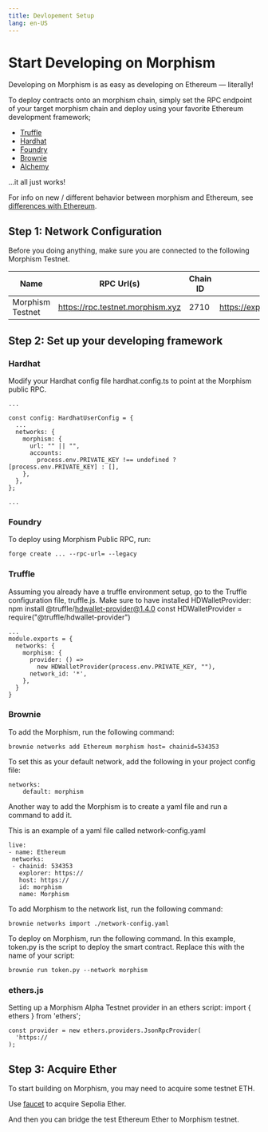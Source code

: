```yaml
---
title: Devlopement Setup
lang: en-US
---
```


# Start Developing on Morphism

Developing on Morphism is as easy as developing on Ethereum — literally!

To deploy contracts onto an morphism chain, simply set the RPC endpoint of your target morphism chain and deploy using your favorite Ethereum development framework;

- [Truffle](https://trufflesuite.com/)
- [Hardhat](https://hardhat.org/)
- [Foundry](https://github.com/foundry-rs/foundry)
- [Brownie](https://eth-brownie.readthedocs.io/en/stable/)
- [Alchemy](https://docs.alchemy.com/reference/alchemy-sdk-quickstart)

...it all just works!

<!-- For examples of deploying with hardhat see [practice examples](../Practice%20Examples/1-ERC20.md). -->

For info on new / different behavior between morphism and Ethereum, see [differences with Ethereum](./1-diff.md).

## Step 1: Network Configuration

Before you doing anything, make sure you are connected to the following Morphism Testnet.

| Name                      | RPC Url(s)                            | Chain ID | Block explorer             | Underlying L1 |
| ------------------------- | ------------------------------------- | -------- | -------------------------- | ------------- |
| Morphism Testnet             | https://rpc.testnet.morphism.xyz        | 2710    | https://explorer.testnet.morphism.xyz      | Ethereum      |


## Step 2: Set up your developing framework



### Hardhat

Modify your Hardhat config file hardhat.config.ts to point at the Morphism public RPC.
```
...

const config: HardhatUserConfig = {
  ...
  networks: {
    morphism: {
      url: "" || "",
      accounts:
        process.env.PRIVATE_KEY !== undefined ? [process.env.PRIVATE_KEY] : [],
    },
  },
};

...
```

### Foundry

To deploy using Morphism Public RPC, run:
```
forge create ... --rpc-url= --legacy
```


### Truffle
Assuming you already have a truffle environment setup, go to the Truffle configuration file, truffle.js. Make sure to have installed HDWalletProvider: npm install @truffle/hdwallet-provider@1.4.0
const HDWalletProvider = require("@truffle/hdwallet-provider")

```
...
module.exports = {
  networks: {
    morphism: {
      provider: () =>
        new HDWalletProvider(process.env.PRIVATE_KEY, ""),
      network_id: '*',
    },
  }
}

```

### Brownie

To add the Morphism, run the following command:
```
brownie networks add Ethereum morphism host= chainid=534353
```

To set this as your default network, add the following in your project config file:
```
networks:
    default: morphism    
```

Another way to add the Morphism is to create a yaml file and run a command to add it.

This is an example of a yaml file called network-config.yaml
```
live:
- name: Ethereum
 networks:
 - chainid: 534353
   explorer: https://
   host: https://
   id: morphism
   name: Morphism
```
To add Morphism to the network list, run the following command:
```
brownie networks import ./network-config.yaml
```

To deploy on Morphism, run the following command. In this example, token.py is the script to deploy the smart contract. Replace this with the name of your script:
```
brownie run token.py --network morphism
```

### ethers.js

Setting up a Morphism Alpha Testnet provider in an ethers script:
import { ethers } from 'ethers';

```
const provider = new ethers.providers.JsonRpcProvider(
  'https://
);
```
## Step 3: Acquire Ether

To start building on Morphism, you may need to acquire some testnet ETH. 

Use [faucet](../../quick-start/faucet) to acquire Sepolia Ether. 

And then you can bridge the test Ethereum Ether to Morphism testnet.